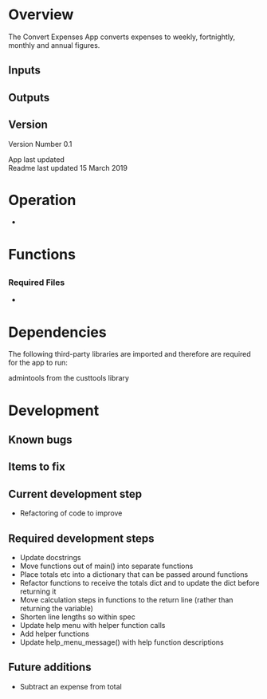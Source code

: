 # Overview

The Convert Expenses App converts expenses to weekly, fortnightly, monthly and annual figures.

## Inputs

<TBC>

## Outputs

<TBC>

## Version

Version Number 0.1  

App last updated <TBC>  
Readme last updated 15 March 2019

# Operation

- <TBC>

# Functions

## <TBC>

<TBC>

### Required Files

- <TBC>

<TBC>

# Dependencies

The following third-party libraries are imported and therefore are required for
the app to run:

admintools from the custtools library

# Development

## Known bugs

## Items to fix

## Current development step

- Refactoring of code to improve

## Required development steps

- Update docstrings
- Move functions out of main() into separate functions
- Place totals etc into a dictionary that can be passed around functions
- Refactor functions to receive the totals dict and to update the dict before returning it
- Move calculation steps in functions to the return line (rather than returning the variable)
- Shorten line lengths so within spec
- Update help menu with helper function calls
- Add helper functions
- Update help_menu_message() with help function descriptions



## Future additions

- Subtract an expense from total
